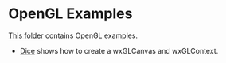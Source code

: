 # OpenGL Examples

[This folder](.) contains OpenGL examples.

* [Dice](OpenGL/Dice/README.md) shows how to create a wxGLCanvas and wxGLContext.
